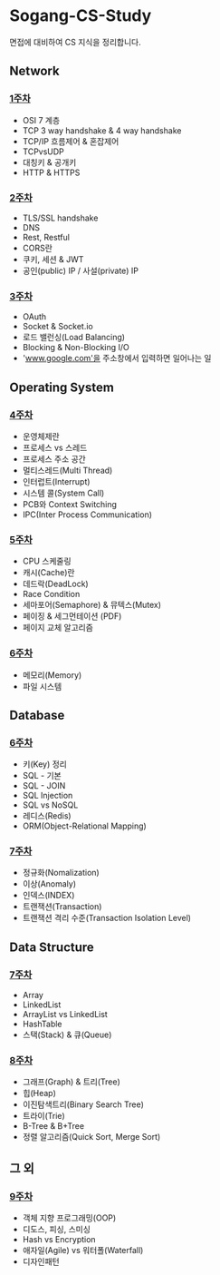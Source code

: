 # Sogang-CS-Study

면접에 대비하여 CS 지식을 정리합니다.

## Network

### [1주차](1주차)

- OSI 7 계층
- TCP 3 way handshake & 4 way handshake
- TCP/IP 흐름제어 & 혼잡제어
- TCPvsUDP
- 대칭키 & 공개키
- HTTP & HTTPS

### [2주차](2주차)

- TLS/SSL handshake
- DNS
- Rest, Restful
- CORS란
- 쿠키, 세션 & JWT
- 공인(public) IP / 사설(private) IP

### [3주차](3주차)
- OAuth
- Socket & Socket.io
- 로드 밸런싱(Load Balancing)
- Blocking & Non-Blocking I/O
- 'www.google.com'을 주소창에서 입력하면 일어나는 일

## Operating System

### [4주차](4주차)

- 운영체제란
- 프로세스 vs 스레드
- 프로세스 주소 공간
- 멀티스레드(Multi Thread)
- 인터럽트(Interrupt)
- 시스템 콜(System Call)
- PCB와 Context Switching
- IPC(Inter Process Communication)

### [5주차](5주차)

- CPU 스케줄링
- 캐시(Cache)란
- 데드락(DeadLock)
- Race Condition
- 세마포어(Semaphore) & 뮤텍스(Mutex)
- 페이징 & 세그먼테이션 (PDF)
- 페이지 교체 알고리즘

### [6주차](6주차)

- 메모리(Memory)
- 파일 시스템

## Database

### [6주차](6주차)

- 키(Key) 정리
- SQL - 기본
- SQL - JOIN
- SQL Injection
- SQL vs NoSQL
- 레디스(Redis)
- ORM(Object-Relational Mapping)

### [7주차](7주차)

- 정규화(Nomalization)
- 이상(Anomaly)
- 인덱스(INDEX)
- 트랜잭션(Transaction)
- 트랜잭션 격리 수준(Transaction Isolation Level)

## Data Structure

### [7주차](7주차)

- Array
- LinkedList
- ArrayList vs LinkedList
- HashTable
- 스택(Stack) & 큐(Queue)

### [8주차](8주차)

- 그래프(Graph) & 트리(Tree)
- 힙(Heap)
- 이진탐색트리(Binary Search Tree)
- 트라이(Trie)
- B-Tree & B+Tree
- 정렬 알고리즘(Quick Sort, Merge Sort)

## 그 외

### [9주차](9주차)
- 객체 지향 프로그래밍(OOP)
- 디도스, 피싱, 스미싱
- Hash vs Encryption
- 애자일(Agile) vs 워터폴(Waterfall)
- 디자인패턴
